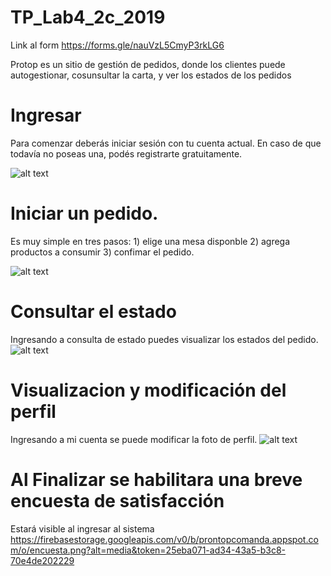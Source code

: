 # TP_Lab4_2c_2019

   Link al form https://forms.gle/nauVzL5CmyP3rkLG6
   
   
  Protop es un sitio de gestión de pedidos, donde los clientes puede autogestionar, cosunsultar la carta, y ver los estados de los pedidos
  
 # Ingresar
Para comenzar deberás iniciar sesión con tu cuenta actual. En caso de que todavía no poseas una, podés registrarte gratuitamente.
  
  ![alt text](https://firebasestorage.googleapis.com/v0/b/prontopcomanda.appspot.com/o/login.png?alt=media&token=6d2f0670-915f-40be-99fb-d4f228001a11)
  
  # Iniciar un pedido.
  Es muy simple en tres pasos: 1) elige una mesa disponble 2) agrega productos a consumir 3) confimar el pedido.
  
  ![alt text]( https://firebasestorage.googleapis.com/v0/b/prontopcomanda.appspot.com/o/iniciar.png?alt=media&token=1ee7eb23-e4c3-4517-bf24-2ff1999f2251)
  
# Consultar el estado

Ingresando a consulta de estado puedes visualizar los estados del pedido.
 ![alt text](https://firebasestorage.googleapis.com/v0/b/prontopcomanda.appspot.com/o/estado_i.png?alt=media&token=db734d44-693b-403a-9b74-166e642755f0)

# Visualizacion y modificación del perfil

Ingresando a mi cuenta se puede modificar la foto de  perfil.
 ![alt text](https://firebasestorage.googleapis.com/v0/b/prontopcomanda.appspot.com/o/perfil.png?alt=media&token=4947eed5-3bcd-4d49-a1af-036d951ccbaa)

# Al Finalizar se habilitara una breve encuesta de satisfacción 
Estará visible al ingresar al sistema
https://firebasestorage.googleapis.com/v0/b/prontopcomanda.appspot.com/o/encuesta.png?alt=media&token=25eba071-ad34-43a5-b3c8-70e4de202229

